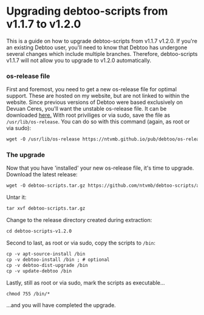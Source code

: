 # Upgrading debtoo-scripts from v1.1.7 to v1.2.0
This is a guide on how to upgrade debtoo-scripts from v1.1.7 v1.2.0. If you're an existing Debtoo user, you'll need to know that Debtoo has undergone several changes which include multiple branches. Therefore, debtoo-scripts v1.1.7 will not allow you to upgrade to v1.2.0 automatically.
### os-release file
First and foremost, you need to get a new os-release file for optimal support. These are hosted on my website, but are not linked to within the website.
Since previous versions of Debtoo were based exclusively on Devuan Ceres, you'll want the unstable os-release file. It can be downloaded [here.](https://ntvmb.github.io/pub/debtoo/os-release_unstable)
With root priviliges or via sudo, save the file as `/usr/lib/os-release`. You can do so with this command (again, as root or via sudo):
```tex
wget -O /usr/lib/os-release https://ntvmb.github.io/pub/debtoo/os-release_unstable
```
### The upgrade
Now that you have 'installed' your new os-release file, it's time to upgrade.
Download the latest release:
```tex
wget -O debtoo-scripts.tar.gz https://github.com/ntvmb/debtoo-scripts/archive/refs/tags/v1.2.0.tar.gz
```
Untar it:
```tex
tar xvf debtoo-scripts.tar.gz
```
Change to the release directory created during extraction:
```tex
cd debtoo-scripts-v1.2.0
```
Second to last, as root or via sudo, copy the scripts to `/bin`:
```tex
cp -v apt-source-install /bin
cp -v debtoo-install /bin ; # optional
cp -v debtoo-dist-upgrade /bin
cp -v update-debtoo /bin
```
Lastly, still as root or via sudo, mark the scripts as executable...
```tex
chmod 755 /bin/*
```
...and you will have completed the upgrade.
